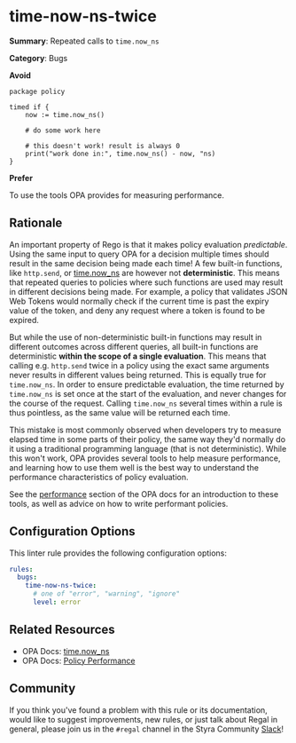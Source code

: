 # time-now-ns-twice

**Summary**: Repeated calls to `time.now_ns`

**Category**: Bugs

**Avoid**
```rego
package policy

timed if {
    now := time.now_ns()

    # do some work here

    # this doesn't work! result is always 0
    print("work done in:", time.now_ns() - now, "ns)
}
```

**Prefer**

To use the tools OPA provides for measuring performance.

## Rationale

An important property of Rego is that it makes policy evaluation _predictable_. Using the same input to query OPA for a
decision multiple times should result in the same decision being made each time! A few built-in functions, like
`http.send`, or [time.now_ns](https://www.openpolicyagent.org/docs/latest/policy-reference/#builtin-time-timenow_ns) are
however not **deterministic**. This means that repeated queries to policies where such functions are used may result in
different decisions being made. For example, a policy that validates JSON Web Tokens would normally check if the current
time is past the expiry value of the token, and deny any request where a token is found to be expired.

But while the use of non-deterministic built-in functions may result in different outcomes across different
queries, all built-in functions are deterministic **within the scope of a single evaluation**. This means that calling
e.g. `http.send` twice in a policy using the exact same arguments never results in different values being returned.
This is equally true for `time.now_ns`. In order to ensure predictable evaluation, the time returned by `time.now_ns` is
set once at the start of the evaluation, and never changes for the course of the request. Calling `time.now_ns` several
times within a rule is thus pointless, as the same value will be returned each time.

This mistake is most commonly observed when developers try to measure elapsed time in some parts of their policy, the
same way they'd normally do it using a traditional programming language (that is not deterministic). While this won't
work, OPA provides several tools to help measure performance, and learning how to use them well is the best way to
understand the performance characteristics of policy evaluation.

See the [performance](https://www.openpolicyagent.org/docs/latest/policy-performance/) section of the OPA docs for an
introduction to these tools, as well as advice on how to write performant policies.

## Configuration Options

This linter rule provides the following configuration options:

```yaml
rules:
  bugs:
    time-now-ns-twice:
      # one of "error", "warning", "ignore"
      level: error
```

## Related Resources

- OPA Docs: [time.now_ns](https://www.openpolicyagent.org/docs/latest/policy-reference/#builtin-time-timenow_ns)
- OPA Docs: [Policy Performance](https://www.openpolicyagent.org/docs/latest/policy-performance/)

## Community

If you think you've found a problem with this rule or its documentation, would like to suggest improvements, new rules,
or just talk about Regal in general, please join us in the `#regal` channel in the Styra Community
[Slack](https://inviter.co/styra)!

